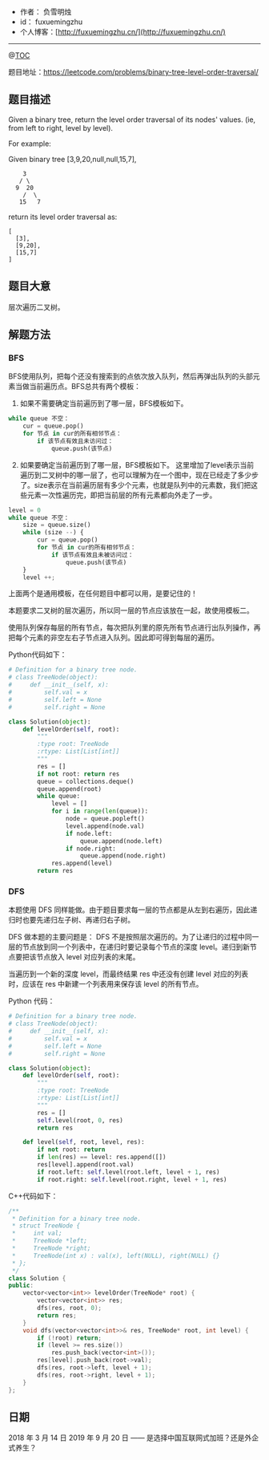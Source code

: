 
- 作者：    负雪明烛
- id：      fuxuemingzhu
- 个人博客：[http://fuxuemingzhu.cn/](http://fuxuemingzhu.cn/)

---
@[TOC](目录)

题目地址：https://leetcode.com/problems/binary-tree-level-order-traversal/

## 题目描述

Given a binary tree, return the level order traversal of its nodes' values. (ie, from left to right, level by level).

For example:

Given binary tree [3,9,20,null,null,15,7],

        3
       / \
      9  20
        /  \
       15   7

return its level order traversal as:

    [
      [3],
      [9,20],
      [15,7]
    ]

    
## 题目大意

层次遍历二叉树。

## 解题方法

### BFS

BFS使用队列，把每个还没有搜索到的点依次放入队列，然后再弹出队列的头部元素当做当前遍历点。BFS总共有两个模板：

1. 如果不需要确定当前遍历到了哪一层，BFS模板如下。

```python
while queue 不空：
    cur = queue.pop()
    for 节点 in cur的所有相邻节点：
        if 该节点有效且未访问过：
            queue.push(该节点)
```

2. 如果要确定当前遍历到了哪一层，BFS模板如下。
这里增加了level表示当前遍历到二叉树中的哪一层了，也可以理解为在一个图中，现在已经走了多少步了。size表示在当前遍历层有多少个元素，也就是队列中的元素数，我们把这些元素一次性遍历完，即把当前层的所有元素都向外走了一步。

```python
level = 0
while queue 不空：
    size = queue.size()
    while (size --) {
        cur = queue.pop()
        for 节点 in cur的所有相邻节点：
            if 该节点有效且未被访问过：
                queue.push(该节点)
    }
    level ++;
```

上面两个是通用模板，在任何题目中都可以用，是要记住的！

本题要求二叉树的层次遍历，所以同一层的节点应该放在一起，故使用模板二。

使用队列保存每层的所有节点，每次把队列里的原先所有节点进行出队列操作，再把每个元素的非空左右子节点进入队列。因此即可得到每层的遍历。

Python代码如下：

```python
# Definition for a binary tree node.
# class TreeNode(object):
#     def __init__(self, x):
#         self.val = x
#         self.left = None
#         self.right = None

class Solution(object):
    def levelOrder(self, root):
        """
        :type root: TreeNode
        :rtype: List[List[int]]
        """
        res = []
        if not root: return res
        queue = collections.deque()
        queue.append(root)
        while queue:
            level = []
            for i in range(len(queue)):
                node = queue.popleft()
                level.append(node.val)
                if node.left:
                    queue.append(node.left)
                if node.right:
                    queue.append(node.right)
            res.append(level)
        return res
```

### DFS


本题使用 DFS 同样能做。由于题目要求每一层的节点都是从左到右遍历，因此递归时也要先递归左子树、再递归右子树。

DFS 做本题的主要问题是： DFS 不是按照层次遍历的。为了让递归的过程中同一层的节点放到同一个列表中，在递归时要记录每个节点的深度 level。递归到新节点要把该节点放入 level 对应列表的末尾。

当遍历到一个新的深度 level，而最终结果 res 中还没有创建 level 对应的列表时，应该在 res 中新建一个列表用来保存该 level 的所有节点。

Python 代码：

```python
# Definition for a binary tree node.
# class TreeNode(object):
#     def __init__(self, x):
#         self.val = x
#         self.left = None
#         self.right = None

class Solution(object):
    def levelOrder(self, root):
        """
        :type root: TreeNode
        :rtype: List[List[int]]
        """
        res = []
        self.level(root, 0, res)
        return res

    def level(self, root, level, res):
        if not root: return
        if len(res) == level: res.append([])
        res[level].append(root.val)
        if root.left: self.level(root.left, level + 1, res)
        if root.right: self.level(root.right, level + 1, res)
```

C++代码如下：

```cpp
/**
 * Definition for a binary tree node.
 * struct TreeNode {
 *     int val;
 *     TreeNode *left;
 *     TreeNode *right;
 *     TreeNode(int x) : val(x), left(NULL), right(NULL) {}
 * };
 */
class Solution {
public:
    vector<vector<int>> levelOrder(TreeNode* root) {
        vector<vector<int>> res;
        dfs(res, root, 0);
        return res;
    }
    void dfs(vector<vector<int>>& res, TreeNode* root, int level) {
        if (!root) return;
        if (level >= res.size())
            res.push_back(vector<int>());
        res[level].push_back(root->val);
        dfs(res, root->left, level + 1);
        dfs(res, root->right, level + 1);
    }
};
```

## 日期

2018 年 3 月 14 日 
2019 年 9 月 20 日 —— 是选择中国互联网式加班？还是外企式养生？
